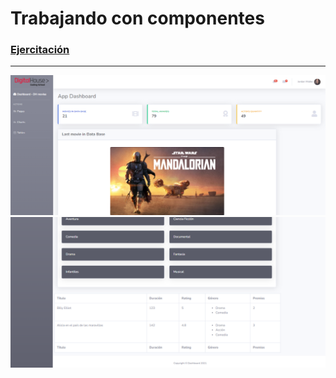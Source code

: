 # Trabajando con componentes

### [Ejercitación](/git/ejercitacion.pdf)
------------------------------------------------------------------------------
![1](/git/1.png)
![1](/git/2.png)